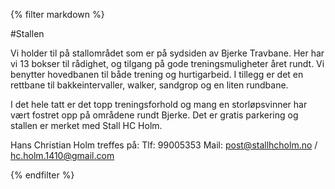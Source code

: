 {% filter markdown %}

#Stallen

Vi holder til på stallområdet som er på sydsiden av Bjerke Travbane. Her har vi 13 bokser til rådighet, og tilgang på gode treningsmuligheter året rundt. Vi benytter hovedbanen til både trening og hurtigarbeid. I tillegg er det en rettbane til bakkeintervaller, walker, sandgrop og en liten rundbane.

I det hele tatt er det topp treningsforhold og mang en storløpsvinner har vært fostret opp på områdene rundt Bjerke.
Det er gratis parkering og stallen er merket med Stall HC Holm.

Hans Christian Holm treffes på:
Tlf: 99005353
Mail: post@stallhcholm.no / hc.holm.1410@gmail.com

{% endfilter %}
